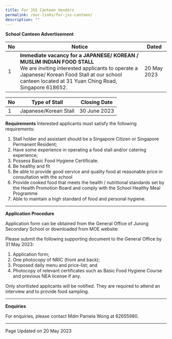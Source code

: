 ```yaml
---
title: For JSS Canteen Vendors
permalink: /our-links/for-jss-canteen/
description: ""
---
```


**School Canteen Advertisement**


| No | Notice | Dated |
| -------- | -------- | -------- |
| 1     | **Immediate vacancy for a JAPANESE/ KOREAN / MUSLIM INDIAN FOOD STALL** <br>We are inviting interested applicants to operate a Japanese/ Korean Food Stall at our school canteen located at 31 Yuan Ching Road, Singapore 618652.     | 20 May 2023     |



| No | Type of Stall | Closing Date |
| -------- | -------- | -------- |
| 1     | Japanese/Korean Stall     | 30 June 2023     |

**Requirements**
Interested applicants must satisfy the following requirements: 
1. Stall holder and assistant should be a Singapore Citizen or Singapore Permanent Resident;
1. Have some experience in operating a food stall and/or catering experience;
1. Possess Basic Food Hygiene Certificate.
1. Be healthy and fit
1. Be able to provide good service and quality food at reasonable price in consultation with the school
1. Provide cooked food that meets the health / nutritional standards set by the Health Promotion Board and comply with the School Healthy Meal Programme
1. Able to maintain a high standard of food and personal hygiene.
<hr>

**Application Procedure**

Application form can be obtained from the General Office of Jurong Secondary School or downloaded from MOE website: 

Please submit the following supporting document to the General Office by 31 May 2023:
1) Application form;
2) One photocopy of NRIC (front and back); 
3) Proposed daily menu and price-list; and
4) Photocopy of relevant certificates such as Basic Food Hygiene Course and previous NEA license if any.

Only shortlisted applicants will be notified.  They are required to attend an interview and to provide food sampling.

<hr>

**Enquiries**

For enquiries, please contact Mdm Pamela Wong at 62655980.
<hr>

Page Updated on 20 May 2023
